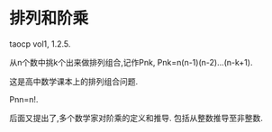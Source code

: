 # 排列和阶乘

taocp vol1, 1.2.5.

从n个数中挑k个出来做排列组合,记作Pnk,
Pnk=n(n-1)(n-2)...(n-k+1).

这是高中数学课本上的排列组合问题.

Pnn=n!.

后面又提出了,多个数学家对阶乘的定义和推导.
包括从整数推导至非整数.
